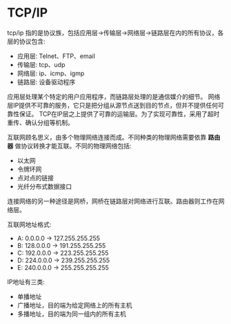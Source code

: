 # TCP/IP

tcp/ip 指的是协议族，包括应用层->传输层->网络层->链路层在内的所有协议，各层的协议包含:

- 应用层: Telnet、FTP、email
- 传输层: tcp、udp
- 网络层: ip、icmp、igmp
- 链路层: 设备驱动程序

应用层处理某个特定的用户应用程序，而链路层处理的是通信媒介的细节。
网络层IP提供不可靠的服务，它只是把分组从源节点送到目的节点，但并不提供任何可靠性保证。
TCP在IP层之上提供了可靠的运输层。为了实现可靠性，采用了超时重传、确认分组等机制。


互联网顾名思义，由多个物理网络连接而成。不同种类的物理网络需要依靠 **路由器** 做协议转换才能互联。不同的物理网络包括:

- 以太网
- 令牌环网
- 点对点的链接
- 光纤分布式数据接口

连接网络的另一种途径是网桥，网桥在链路层对网络进行互联。路由器则工作在网络层。

互联网地址格式:

- A: 0.0.0.0 -> 127.255.255.255
- B: 128.0.0.0 -> 191.255.255.255
- C: 192.0.0.0 -> 223.255.255.255
- D: 224.0.0.0 -> 239.255.255.255
- E: 240.0.0.0 -> 255.255.255.255

IP地址有三类:

- 单播地址
- 广播地址，目的端为给定网络上的所有主机
- 多播地址，目的端为同一组内的所有主机

